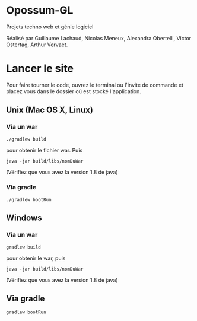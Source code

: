 # Opossum-GL
Projets techno web et génie logiciel

Réalisé par Guillaume Lachaud, Nicolas Meneux, Alexandra Obertelli, Victor Ostertag, Arthur Vervaet.

# Lancer le site
Pour faire tourner le code, ouvrez le terminal ou l'invite de commande
et placez vous dans le dossier où est stocké l'application.
## Unix (Mac OS X, Linux)
### Via un war
```
./gradlew build
```
pour obtenir le fichier war. Puis
```
java -jar build/libs/nomDuWar
```
(Vérifiez que vous avez la version 1.8 de java)
### Via gradle
```
./gradlew bootRun
```
## Windows
### Via un war
```
gradlew build
```
pour obtenir le war, puis
```
java -jar build/libs/nomDuWar
```
(Vérifiez que vous avez la version 1.8 de java)
## Via gradle
```
gradlew bootRun
```
